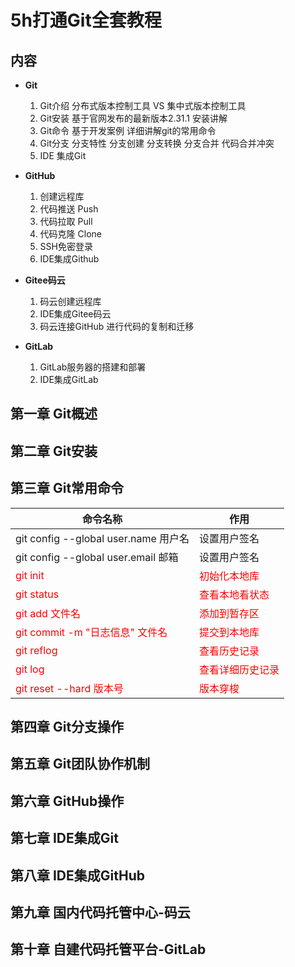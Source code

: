 # 5h打通Git全套教程

## 内容

* **Git**
  1. Git介绍 分布式版本控制工具 VS 集中式版本控制工具
  2. Git安装 基于官网发布的最新版本2.31.1 安装讲解
  3. Git命令 基于开发案例 详细讲解git的常用命令
  4. Git分支 分支特性 分支创建 分支转换 分支合并 代码合并冲突
  5. IDE 集成Git

* **GitHub**
  1. 创建远程库
  2. 代码推送 Push
  3. 代码拉取 Pull
  4. 代码克隆 Clone
  5. SSH免密登录
  6. IDE集成Github
* **Gitee码云**
  1. 码云创建远程库
  2. IDE集成Gitee码云
  3. 码云连接GitHub 进行代码的复制和迁移
* **GitLab**
  1. GitLab服务器的搭建和部署
  2. IDE集成GitLab

## 第一章 Git概述

## 第二章 Git安装

## 第三章 Git常用命令

| 命令名称                                                  | 作用                                       |
| --------------------------------------------------------- | ------------------------------------------ |
| git config --global user.name 用户名                      | 设置用户签名                               |
| git config --global user.email 邮箱                       | 设置用户签名                               |
| <font color=#FF000>git init</font>                        | <font color=#FF000>初始化本地库</font>     |
| <font color=#FF000>git status</font>                      | <font color=#FF000>查看本地看状态</font>   |
| <font color=#FF000>git add 文件名</font>                  | <font color=#FF000>添加到暂存区</font>     |
| <font color=#FF000>git commit -m "日志信息" 文件名</font> | <font color=#FF000>提交到本地库</font>     |
| <font color=#FF000>git reflog</font>                      | <font color=#FF000>查看历史记录</font>     |
| <font color=#FF000>git log</font>                         | <font color=#FF000>查看详细历史记录</font> |
| <font color=#FF000>git reset --hard 版本号</font>         | <font color=#FF000>版本穿梭</font>         |





## 第四章 Git分支操作

## 第五章 Git团队协作机制

## 第六章 GitHub操作

## 第七章 IDE集成Git

## 第八章 IDE集成GitHub

## 第九章 国内代码托管中心-码云

## 第十章 自建代码托管平台-GitLab



